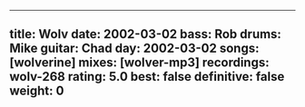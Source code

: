 
---
title: Wolv
date: 2002-03-02
bass:	Rob
drums:	Mike
guitar:	Chad
day: 2002-03-02
songs: [wolverine]
mixes: [wolver-mp3]
recordings: wolv-268
rating: 5.0
best: false
definitive: false
weight: 0
---
